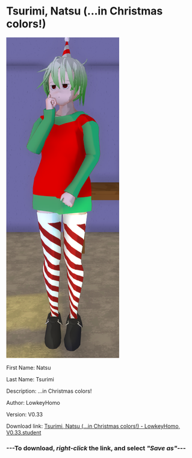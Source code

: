 # Tsurimi, Natsu (...in Christmas colors!)

<img src = "https://raw.githubusercontent.com/Arbiter1223/Daigaku-Gurashi-Custom-Students/master/Students/Files/Tsurimi%2C%20Natsu%20(...in%20Christmas%20colors!).png">

First Name: Natsu

Last Name: Tsurimi

Description: ...in Christmas colors!

Author: LowkeyHomo

Version: V0.33

Download link: <a href="https://raw.githubusercontent.com/Arbiter1223/Daigaku-Gurashi-Custom-Students/master/Students/Files/Tsurimi%2C%20Natsu%20(...in%20Christmas%20colors!)%20-%20LowkeyHomo%2C%20V0.33.student">Tsurimi, Natsu (...in Christmas colors!) - LowkeyHomo, V0.33.student</a>

### ---**To download, _right-click_ the link, and select _"Save as"_**---
